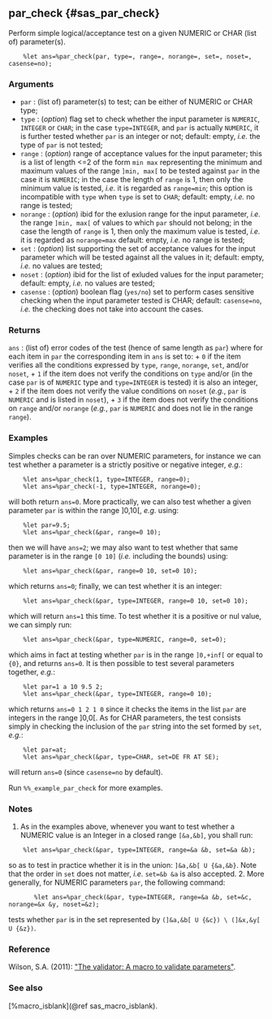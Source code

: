 ## par_check {#sas_par_check}
Perform simple logical/acceptance test on a given NUMERIC or CHAR (list of) parameter(s).

~~~sas
	%let ans=%par_check(par, type=, range=, norange=, set=, noset=, casense=no);
~~~

### Arguments
* `par` : (list of) parameter(s) to test; can be either of NUMERIC or CHAR type;
* `type` : (_option_) flag set to check whether the input parameter is `NUMERIC`, `INTEGER` or `CHAR`; 
	in the case `type=INTEGER`, and `par` is actually `NUMERIC`, it is further tested whether `par` is 
	an integer or not; default: empty, _i.e._ the type of `par` is not tested;
* `range` : (_option_) range of acceptance values for the input parameter; this is a list of length <=2 
	of the form `min max` representing the minimum and maximum values of the range `]min, max[` to be 
	tested against `par` in the case it is `NUMERIC`; in the case the length of `range` is 1, then only
	the minimum value is tested, _i.e._ it is regarded as `range=min`; this option is incompatible with
	`type` when `type` is set to `CHAR`; default: empty, _i.e._ no range is tested;
* `norange` : (_option_) ibid for the exlusion range for the input parameter, _i.e._ the range `]min, max[`
	of values to which `par` should not belong; in the case the length of `range` is 1, then only the 
	maximum value is tested, _i.e._ it is regarded as `norange=max` default: empty, _i.e._ no range is 
	tested;
* `set` : (_option_) list supporting the set of acceptance values for the input parameter which will
	be tested against all the values in it; default: empty, _i.e._ no values are tested;
* `noset` : (_option_) ibid for the list of exluded values for the input parameter; default: empty, _i.e._ 
	no values are tested;
* `casense` : (_option_) boolean flag (`yes/no`) set to perform cases sensitive checking when the input
	parameter tested is CHAR; default: `casense=no`, _i.e._ the checking does not take into account the
	cases.

### Returns
`ans` : (list of) error codes of the test (hence of same length as `par`) where for each item in `par`
the corresponding item in `ans` is set to:
		+ `0` if the item verifies all the conditions expressed by `type`, `range`, `norange`, `set`, 
			and/or `noset`,
    	+ `1` if the item does not verify the conditions on `type` and/or (in the case `par` is of
			`NUMERIC` type and `type=INTEGER` is tested) it is also an integer, 
		+ `2` if the item does not verify the value conditions on `noset` (_e.g._, `par` is `NUMERIC`
			and is listed in `noset`),
		+ `3` if the item does not verify the conditions on `range` and/or `norange` (_e.g._, `par` is 
			`NUMERIC` and does not lie in the range `range`).

### Examples
Simples checks can be ran over NUMERIC parameters, for instance we can test whether a parameter is a 
strictly positive or negative integer, _e.g._:

~~~sas
	%let ans=%par_check(1, type=INTEGER, range=0);
	%let ans=%par_check(-1, type=INTEGER, norange=0);
~~~
will both return `ans=0`. More practically, we can also test whether a given parameter `par` is within 
the range ]0,10[, _e.g._ using:

~~~sas
	%let par=9.5;
	%let ans=%par_check(&par, range=0 10);
~~~
then we will have `ans=2`; we may also want to test whether that same parameter is in the range `[0 10]` 
(_i.e._ including the bounds) using:

~~~sas
	%let ans=%par_check(&par, range=0 10, set=0 10);
~~~
which returns `ans=0`; finally, we can test whether it is an integer:

~~~sas
	%let ans=%par_check(&par, type=INTEGER, range=0 10, set=0 10);
~~~
which will return `ans=1` this time. To test whether it is a positive or nul value, we can simply run:

~~~sas
	%let ans=%par_check(&par, type=NUMERIC, range=0, set=0);
~~~
which aims in fact at testing whether `par` is in the range `]0,+inf[` or equal to `{0}`, and returns 
`ans=0`. It is then possible to test several parameters together, _e.g._:

~~~sas
	%let par=1 a 10 9.5 2;
	%let ans=%par_check(&par, type=INTEGER, range=0 10);
~~~
which returns `ans=0 1 2 1 0` since it checks the items in the list `par` are integers in the range 
]0,0[. As for CHAR parameters, the test consists simply in checking the inclusion of the `par` string 
into the set formed by `set`, _e.g._:

~~~sas
	%let par=at;
	%let ans=%par_check(&par, type=CHAR, set=DE FR AT SE);
~~~
will return `ans=0` (since `casense=no` by default).

Run `%%_example_par_check` for more examples.

### Notes
1. As in the examples above, whenever you want to test whether a NUMERIC value is an Integer in a closed 
range `[&a,&b]`, you shall run:

~~~sas
    %let ans=%par_check(&par, type=INTEGER, range=&a &b, set=&a &b);
~~~
so as to test in practice whether it is in the union: `]&a,&b[ U {&a,&b}`. Note that the order in `set`
does not matter, _i.e._ `set=&b &a` is also accepted.
2. More generally, for NUMERIC parameters `par`, the following command:

~~~sas
       %let ans=%par_check(&par, type=INTEGER, range=&a &b, set=&c, norange=&x &y, noset=&z);
~~~
tests whether `par` is in the set represented by `(]&a,&b[ U {&c}) \ (]&x,&y[ U {&z})`.

### Reference
Wilson, S.A. (2011): ["The validator: A macro to validate parameters"](http://support.sas.com/resources/papers/proceedings11/015-2011.pdf).

### See also
[%macro_isblank](@ref sas_macro_isblank).
